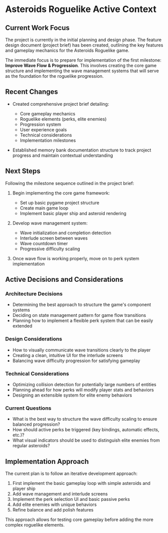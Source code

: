 # Asteroids Roguelike Active Context

## Current Work Focus

The project is currently in the initial planning and design phase. The feature design document (project brief) has been created, outlining the key features and gameplay mechanics for the Asteroids Roguelike game.

The immediate focus is to prepare for implementation of the first milestone: **Improve Wave Flow & Progression**. This involves creating the core game structure and implementing the wave management systems that will serve as the foundation for the roguelike progression.

## Recent Changes

- Created comprehensive project brief detailing:

  - Core gameplay mechanics
  - Roguelike elements (perks, elite enemies)
  - Progression system
  - User experience goals
  - Technical considerations
  - Implementation milestones

- Established memory bank documentation structure to track project progress and maintain contextual understanding

## Next Steps

Following the milestone sequence outlined in the project brief:

1. Begin implementing the core game framework:

   - Set up basic pygame project structure
   - Create main game loop
   - Implement basic player ship and asteroid rendering

2. Develop wave management system:

   - Wave initialization and completion detection
   - Interlude screen between waves
   - Wave countdown timer
   - Progressive difficulty scaling

3. Once wave flow is working properly, move on to perk system implementation

## Active Decisions and Considerations

### Architecture Decisions

- Determining the best approach to structure the game's component systems
- Deciding on state management pattern for game flow transitions
- Planning how to implement a flexible perk system that can be easily extended

### Design Considerations

- How to visually communicate wave transitions clearly to the player
- Creating a clean, intuitive UI for the interlude screens
- Balancing wave difficulty progression for satisfying gameplay

### Technical Considerations

- Optimizing collision detection for potentially large numbers of entities
- Planning ahead for how perks will modify player stats and behaviors
- Designing an extensible system for elite enemy behaviors

### Current Questions

- What is the best way to structure the wave difficulty scaling to ensure balanced progression?
- How should active perks be triggered (key bindings, automatic effects, etc.)?
- What visual indicators should be used to distinguish elite enemies from regular asteroids?

## Implementation Approach

The current plan is to follow an iterative development approach:

1. First implement the basic gameplay loop with simple asteroids and player ship
2. Add wave management and interlude screens
3. Implement the perk selection UI and basic passive perks
4. Add elite enemies with unique behaviors
5. Refine balance and add polish features

This approach allows for testing core gameplay before adding the more complex roguelike elements.
